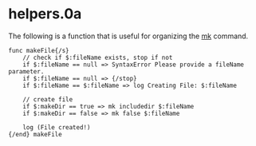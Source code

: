 # helpers.0a

The following is a function that is useful for organizing the [mk](/?md/api/files/mk.md) command.

```
func makeFile{/s}
    // check if $:fileName exists, stop if not
    if $:fileName == null => SyntaxError Please provide a fileName parameter.
    if $:fileName == null => {/stop}
    if $:fileName == $:fileName => log Creating File: $:fileName

    // create file
    if $:makeDir == true => mk includedir $:fileName
    if $:makeDir == false => mk false $:fileName

    log (File created!)
{/end} makeFile
```